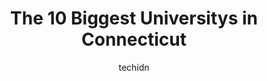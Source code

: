 ---
layout: ampstory
image: https://i0.wp.com/paketmu.com/wp-content/uploads/2023/06/university-of-saint-joseph-0-in-connecticut-1686369655.jpeg?resize=640,853
author: techidn
featured: false
description: Explore the diverse University scene in Connecticut, home to an incredible selection of 10 establishments catering to every taste. Whether youre in search of iconic favorites or undiscovere
title: The 10 Biggest Universitys in Connecticut
cover:
   title: The 10 Biggest Universitys in Connecticut
   subtitle: RICKPATE
   background: https://paketmu.com/wp-content/uploads/2023/06/university-of-saint-joseph-0-in-connecticut-1686369655.jpeg

pages: 
 - layout: thirds
   top: <h1>#1 Yale University</h1>
   bottom: "<p>Beautiful campus! Parking was not a problem when I visited. I didnt know my way around so I asked students for directions and they were friendly and helpful. The place</p>"
   background: https://paketmu.com/wp-content/uploads/2023/06/university-of-saint-joseph-1-in-connecticut-1686369656.jpeg
   backgroundblur: true
 - layout: thirds
   top: <h1>#2 University of Connecticut</h1>
   bottom: "<p>Beautiful campus in a town completely dedicated to supporting the college campus. Even though its a campus of 19,000 students, it feels small enough as not to be complet</p>"
   background: https://paketmu.com/wp-content/uploads/2023/06/university-of-saint-joseph-2-in-connecticut-1686369667.jpeg
   cta:
      link: https://paketmu.com/the-10-biggest-universitys-in-connecticut/
      text: The 10 Biggest Universitys in Connecticut
 - layout: thirds
   top: <h1>#3 University of Hartford</h1>
   bottom: "<p>Im coming to this school from a small town in northern Illinois so Im very nervous about moving kinda far. But when I came to this school for a tour, I felt a lot less </p>"
   background: https://paketmu.com/wp-content/uploads/2023/06/university-of-saint-joseph-3-in-connecticut-1686369668.jpeg
   cta:
      link: https://paketmu.com/the-10-biggest-universitys-in-connecticut/
      text: The 10 Biggest Universitys in Connecticut
 - layout: thirds
   top: <h1>#4 Quinnipiac University</h1>
   bottom: "<p>275 Mt Carmel Ave, Hamden, CT 06518, United States</p>"
   background: https://images.unsplash.com/photo-1489694553447-4c9339da310d?ixlib=rb-4.0.3&ixid=MnwxMjA3fDB8MHxwaG90by1wYWdlfHx8fGVufDB8fHx8&auto=format&fit=crop&w=640&h=853&q=80
   cta:
      link: https://paketmu.com/the-10-biggest-universitys-in-connecticut/
      text: The 10 Biggest Universitys in Connecticut
 - layout: thirds
   top: <h1>#5 Central Connecticut State University</h1>
   bottom: "<p>1615 Stanley St, New Britain, CT 06050, United States</p>"
   background: https://images.unsplash.com/photo-1561679660-d00ee1e0dc8e?ixlib=rb-4.0.3&ixid=MnwxMjA3fDB8MHxwaG90by1wYWdlfHx8fGVufDB8fHx8&auto=format&fit=crop&w=640&h=853&q=80
   cta:
      link: https://paketmu.com/the-10-biggest-universitys-in-connecticut/
      text: The 10 Biggest Universitys in Connecticut
 - layout: thirds
   top: <h1>#6 University of Bridgeport</h1>
   bottom: "<p>126 Park Ave, Bridgeport, CT 06604, United States</p>"
   background: https://images.unsplash.com/photo-1541356665065-22676f35dd40?ixlib=rb-4.0.3&ixid=MnwxMjA3fDB8MHxwaG90by1wYWdlfHx8fGVufDB8fHx8&auto=format&fit=crop&w=640&h=853&q=80
   cta:
      link: https://paketmu.com/the-10-biggest-universitys-in-connecticut/
      text: The 10 Biggest Universitys in Connecticut
 - layout: thirds
   top: <h1>#7 Eastern Connecticut State University</h1>
   bottom: "<p>83 Windham St, Willimantic, CT 06226, United States</p>"
   background: https://images.unsplash.com/photo-1488554378835-f7acf46e6c98?ixlib=rb-4.0.3&ixid=MnwxMjA3fDB8MHxwaG90by1wYWdlfHx8fGVufDB8fHx8&auto=format&fit=crop&w=640&h=853&q=80
   cta:
      link: https://paketmu.com/the-10-biggest-universitys-in-connecticut/
      text: The 10 Biggest Universitys in Connecticut
 - layout: thirds
   middle: Continue reading...
   background: https://images.unsplash.com/photo-1609083590460-7b8cc0ca65f8?ixlib=rb-4.0.3&ixid=MnwxMjA3fDB8MHxwaG90by1wYWdlfHx8fGVufDB8fHx8&auto=format&fit=crop&w=640&h=853&q=80
   cta:
      link: https://paketmu.com/the-10-biggest-universitys-in-connecticut/
      text: The 10 Biggest Universitys in Connecticut
      
---